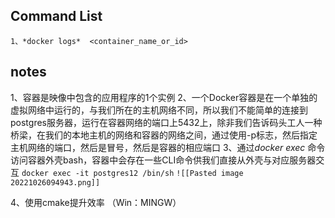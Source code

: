 
## Command List

	1、*docker logs*  <container_name_or_id>


## notes


1、容器是映像中包含的应用程序的1个实例
2、一个Docker容器是在一个单独的虚拟网络中运行的，与我们所在的主机网络不同，所以我们不能简单的连接到postgres服务器，运行在容器网络的端口上5432上，除非我们告诉码头工人一种桥梁<bridge>，在我们的本地主机的网络和容器的网络之间，通过使用-p标志，然后指定主机网络的端口，然后是冒号，然后是容器的相应端口
3、通过*docker exec* 命令访问容器外壳bash，容器中会存在一些CLI命令供我们直接从外壳与对应服务器交互
`
	docker exec -it postgres12 /bin/sh
`
`
	![[Pasted image 20221026094943.png]]
`
	
4、使用cmake提升效率 （Win：MINGW）







